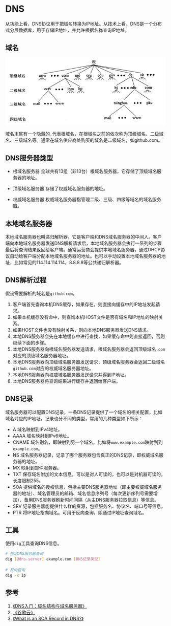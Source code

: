 # DNS

从功能上看，DNS协议用于把域名转换为IP地址。从技术上看，DNS是一个分布式分层数据库，用于存储IP地址，并允许根据名称查询IP地址。

## 域名

![](resources/dns/dns-1.png)

域名末尾有一个隐藏的`.`代表根域名，在根域名之前的依次称为顶级域名、二级域名、三级域名等。通常在域名供应商处购买的域名是二级域名，如github.com。

## DNS服务器类型

- 根域名服务器
全球共有13组（非13台）根域名服务器，它存储了顶级域名服务器的地址。

- 顶级域名服务器
存储了权威域名服务器的地址。

- 权威域名服务器
权威域名服务器指管理二级、三级、四级等域名的域名服务器。

## 本地域名服务器

本地域名服务器也叫递归解析器，它是客户端和DNS域名服务器的中间人。客户端向本地域名服务器发送DNS解析请求后，本地域名服务器会执行一系列的步骤最后将查询结果返回给客户端。通常运营商会提供本地域名服务器，通过DHCP协议自动给客户端分配本地域名服务器的地址。也可以手动设置本地域名服务器的地址，比如常见的114.114.114.114，8.8.8.8等公共递归解析器。

## DNS解析过程

假设需要解析的域名是`github.com`。

1. 客户端首先查询本机DNS缓存，如果存在，则直接向缓存中的IP地址发起请求。
2. 如果本机缓存没有命中，则查询本机HOST文件是否有域名和IP地址的映射关系。
3. 如果HOST文件也没有映射关系，则向本地DNS服务器发送DNS请求。
4. 本地DNS服务器会先在本地缓存中进行查找，如果缓存命中则直接返回，否则继续下面的步骤。
5. 本地DNS服务器向根域名服务器发送请求，根域名服务器会返回顶级域名`.com`对应的顶级域名服务器地址。
6. 本地DNS服务器向顶级域名服务器发送请求，顶级域名服务器会返回二级域名`github.com`对应的权威域名服务器地址。
7. 本地DNS服务器向权威域名服务器发送请求并得到IP地址。
8. 本地DNS服务器将查询结果进行缓存并返回给客户端。

## DNS记录

域名服务器可以配置DNS记录，一条DNS记录提供了一个域名的相关配置，比如域名对应的IP地址。记录也分不同的类型，常用的几种类型如下所示：

- A
域名映射到IPv4地址。
- AAAA
域名映射到IPv6地址。
- CNAME
域名别名，即映射到另一个域名，比如将`www.example.com`映射到到`example.com`。
- NS
域名服务器记录，记录了哪个服务器包含真正的DNS记录，即权威域名服务器的地址。
- MX
映射到邮件服务器。
- TXT
保存域名附加的文本信息，可以是对人可读的，也可以是对机器可读的，长度限制255。
- SOA
提供域名的授权信息，包括主要DNS服务器地址（即主要权威域名服务器的地址）、域名管理员的邮箱、域名信息序列号（每次更新序列号需要增加）、备用DNS服务器刷新时间间隔（从主DNS服务器拉取信息）等信息。
- SRV
记录服务器能提供什么样的资源，包括服务名、协议名、端口号等信息。
- PTR
将IP地址指向域名。可用于反向查询，即通过IP地址查询域名。

## 工具

使用`dig`工具查询DNS信息。

```bash
# 指定DNS服务器查询
dig [@dns-server] example.com [DNS记录类型]

# 反向查询
dig -x ip
```

## 参考

1. [《DNS入门：域名结构与域名服务器》](https://zhuanlan.zhihu.com/p/38282917)
2. [《谷歌云》](https://cloud.google.com/dns/docs/dns-overview?hl=zh-cn)
3. [《What is an SOA Record in DNS?》](https://www.itgeared.com/articles/1132-what-is-soa-record-in-dns/)
